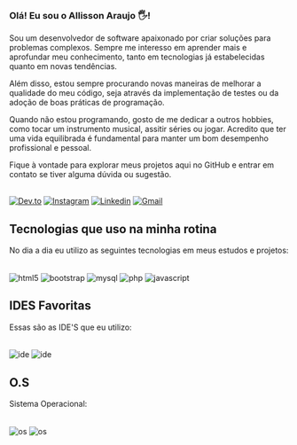### Olá! Eu sou o Allisson Araujo 🖐️!
Sou um desenvolvedor de software apaixonado por criar soluções  para problemas complexos. Sempre me interesso em aprender mais e aprofundar meu conhecimento, tanto em tecnologias já estabelecidas quanto em novas tendências.

Além disso, estou sempre procurando novas maneiras de melhorar a qualidade do meu código, seja através da implementação de testes ou da adoção de boas práticas de programação.

Quando não estou programando, gosto de me dedicar a outros hobbies, como tocar um instrumento musical, assitir séries ou jogar. Acredito que ter uma vida equilibrada é fundamental para manter um bom desempenho profissional e pessoal.

Fique à vontade para explorar meus projetos aqui no GitHub e entrar em contato se tiver alguma dúvida ou sugestão. 
<br>
<br>

[![Dev.to](https://img.shields.io/badge/dev.to-0A0A0A?style=for-the-badge&logo=devdotto&logoColor=white)](https://dev.to/allissonaraujo)
[![Instagram](	https://img.shields.io/badge/Instagram-E4405F?style=for-the-badge&logo=instagram&logoColor=white)](https://instagram.com/alagoano.codes)
[![Linkedin](https://img.shields.io/badge/LinkedIn-0077B5?style=for-the-badge&logo=linkedin&logoColor=white
)](https://www.linkedin.com/in/allissonrafaelaraujo/)
[![Gmail](https://img.shields.io/badge/Gmail-D14836?style=for-the-badge&logo=gmail&logoColor=white)](mailto:allissondebrito@gmail.com)



## Tecnologias que uso na minha rotina
No dia a dia eu utilizo as seguintes tecnologias em meus estudos e projetos:

<div style="display: inline_block"><br>
	<img src="https://img.shields.io/badge/HTML5-E34F26?style=for-the-badge&logo=html5&logoColor=white" align="center" alt="html5">
	<img src="https://img.shields.io/badge/Bootstrap-563D7C?style=for-the-badge&logo=bootstrap&logoColor=white" align="center" alt="bootstrap">
	<img src="https://img.shields.io/badge/MySQL-00000F?style=for-the-badge&logo=mysql&logoColor=white" align="center" alt="mysql">
	<img src="https://img.shields.io/badge/PHP-777BB4?style=for-the-badge&logo=php&logoColor=white" alt="php" align="center">
	<img src="https://img.shields.io/badge/JavaScript-F7DF1E?style=for-the-badge&logo=javascript&logoColor=black" alt="javascript" align="center">
</div>

## IDES Favoritas
Essas são as IDE'S que eu utilizo:

<div style="display: inline-block"><br>
	<img src="http://img.shields.io/badge/-PHPStorm-181717?style=for-the-badge&logo=phpstorm&logoColor=white" alt="ide" align="center">
	<img src="https://img.shields.io/badge/Visual_Studio_Code-0078D4?style=for-the-badge&logo=visual%20studio%20code&logoColor=white" alt="ide" align="center">
</div>

## O.S 
Sistema Operacional:

<div style="display: inline-block"><br>
	<img src="https://img.shields.io/badge/Ubuntu-E95420?style=for-the-badge&logo=ubuntu&logoColor=white" alt="os" align="center">
	<img src="https://img.shields.io/badge/Windows-0078D6?style=for-the-badge&logo=windows&logoColor=white" alt="os" align="center">
</div>


